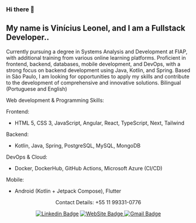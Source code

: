 ### Hi there 👋

## My name is Vinícius Leonel, and I am a Fullstack Developer.. 

Currently pursuing a degree in Systems Analysis and Development at FIAP, with additional training from various online learning platforms. Proficient in frontend, backend, databases, mobile development, and DevOps, with a strong focus on backend development using Java, Kotlin, and Spring. Based in São Paulo, I am looking for opportunities to apply my skills and contribute to the development of comprehensive and innovative solutions.
Bilingual (Portuguese and English)

Web development & Programming Skills:

Frontend:
- HTML 5, CSS 3, JavaScript, Angular, React, TypeScript, Next, Tailwind
  
Backend:
- Kotlin, Java, Spring, PostgreSQL, MySQL, MongoDB
  
DevOps & Cloud:
- Docker, DockerHub, GitHub Actions, Microsoft Azure (CI/CD)
  
Mobile:
- Android (Kotlin + Jetpack Compose), Flutter

<!-- <p align="center">
  <img align="center" src="https://github-readme-stats.vercel.app/api/top-langs/?username=viniciusleonel&layout=compact&theme=radical"> 
</p> -->

<!-- LinkedIn: https://www.linkedin.com/in/viniciuslps/ -->

 <p align="center">
  Contact Details: +55 11 99331-0776 
</p> 
<p align="center">
  <a href="https://www.linkedin.com/in/viniciuslps/" target="blank"><img alt="Linkedin Badge" src="https://img.shields.io/badge/-VINICIUSLPS%20-00BFFF?style=for-the-badge&logo=Linkedin&logoColor=white&link=https://www.linkedin.com/in/viniciuslps/"/></a>  
  <a href="https://viniciusleonel.dev.br" target="blank">
    <img alt="WebSite Badge" src="https://img.shields.io/badge/website-071952?style=for-the-badge&logo=About&logoColor=white"/>
  </a>
  <a href="mailto:viniciuslps.cms@gmail.com" target="blank">
    <img alt="Gmail Badge" src="https://img.shields.io/badge/-viniciuslps.cms@gmail.com-DC143C?style=for-the-badge&logo=Gmail&logoColor=white&link=mailto:viniciuslps.cms@gmail.com"/>
  </a>
  
</p>

<!--<p align="center">
  <img align="center" src="https://github-readme-stats.vercel.app/api?username=viniciusleonel&show_icons=true&theme=radical"> 
</p> -->

<!--outro tema favorito = tokyonight -->

